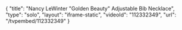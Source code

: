 {
    "title": "Nancy LeWinter \"Golden Beauty\" Adjustable Bib Necklace",
    "type": "solo",
    "layout": "iframe-static",
    "videoId": "112332349",
    "url": "\/tvpembed\/112332349"
}